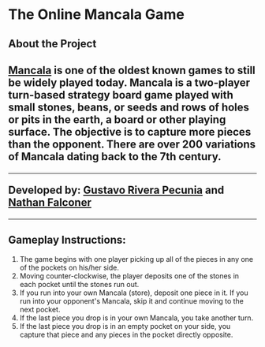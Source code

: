 <h1>The Online Mancala Game</h1>
<h2>About the Project<h2>
    
<p><a href="https://en.wikipedia.org/wiki/Mancala" target="_blank">Mancala</a> is one of the oldest known games to still be widely played today. Mancala is a two-player turn-based strategy board game played with small stones, beans, or seeds and rows of holes or pits in the earth, a board or other playing surface. The objective is to capture more pieces than the opponent. There are over 200 variations of Mancala dating back to the 7th century.
<hr>
<b>Developed by:</b> <a href="https://riverapecunia.com" target="_blank">Gustavo Rivera Pecunia</a> and <a href="https://github.com/NateFalconer" target="_blank">Nathan Falconer</a><p>
<hr>
<h2>Gameplay Instructions:</h2>
<ol>
    <li>The game begins with one player picking up all of the pieces in any one of the pockets on his/her side.</li>
    <li>Moving counter-clockwise, the player deposits one of the stones in each pocket until the stones run out.
    </li>
    <li>If you run into your own Mancala (store), deposit one piece in it. If you run into your opponent's Mancala,
        skip
        it and continue moving to the next pocket.</li>
    <li>If the last piece you drop is in your own Mancala, you take another turn.</li>
    <li>If the last piece you drop is in an empty pocket on your side, you capture that piece and any pieces in the
        pocket directly opposite.</li>
</ol>


